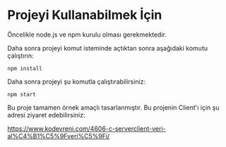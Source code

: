 # Projeyi Kullanabilmek İçin

Öncelikle node.js ve npm kurulu olması gerekmektedir.

Daha sonra projeyi komut isteminde açtıktan sonra aşağıdaki komutu çalıştırın:

```npm install```

Daha sonra projeyi şu komutla çalıştırabilirsiniz:

```npm start```

Bu proje tamamen örnek amaçlı tasarlanmıştır. Bu projenin Client'ı için şu adresi ziyaret edebilirsiniz:

https://www.kodevreni.com/4606-c-serverclient-veri-al%C4%B1%C5%9Fveri%C5%9Fi/
